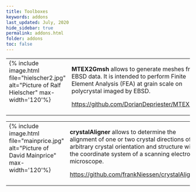 ```yaml
---
title: Toolboxes
keywords: addons
last_updated: July, 2020
hide_sidebar: true
permalink: addons.html
folder: addons
toc: false
---
```


<div class='row'>

<div class="col-md-6">
<table border='0' cellpadding='10'><tr>
<td width="140" valign="top">
  {% include image.html file="hielscher2.jpg" alt="Picture of Ralf Hielscher" max-width='120'%}
</td><td valign="top">
  <p><b>MTEX2Gmsh</b> allows to generate meshes from EBSD data. It is intended to perform Finite Element Analysis (FEA) at grain scale on polycrystal imaged by EBSD.</p>
  <p> <a href="https://github.com/DorianDepriester/MTEX2Gmsh"><span class="glyphicon glyphicon-home"></span>https://github.com/DorianDepriester/MTEX2Gmsh</a></p>
</td>
</tr></table>
</div>

<div class="col-md-6">
<table border='0' cellpadding='10'><tr>
<td width="140" valign="top">
  {% include image.html file="mainprice.jpg" alt="Picture of David Mainprice" max-width='120'%}
</td><td valign="top">
  <p><b>crystalAligner</b> allows to determine the alignment of one or two crystal directions
  of arbitrary crystal orientation and structure with the coordinate system of a scanning electron microscope.</p>
  <p>
  <p> <a href="https://github.com/frankNiessen/crystalAligner"><span class="glyphicon glyphicon-home"></span> https://github.com/frankNiessen/crystalAligner</a></p>
  </p>
</td>
</tr></table>
</div>



</div>
